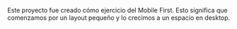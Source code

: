 Este proyecto fue creado cómo ejercicio del Mobile First. Esto significa que comenzamos por un layout pequeño y lo crecimos a un espacio en desktop.
